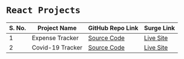 # `React Projects`
S. No. | Project Name | GitHub Repo Link | Surge Link
----| -------------|------------ | -------------
1 | Expense Tracker | [Source Code](https://github.com/mh-saeed/project-1-expense-tracker) | [Live Site](bootcamp2020_project1_expensetracker.surge.sh)
2 | Covid-19 Tracker | [Source Code](https://github.com/mh-saeed/project-2-covid19-tracker) | [Live Site](https://bootcamp2020_project2_covid19tracker.surge.sh)
